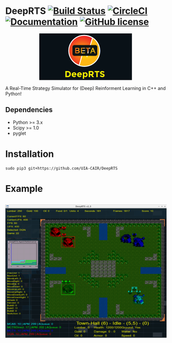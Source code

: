 # DeepRTS  [![Build Status](https://travis-ci.org/UIA-CAIR/DeepRTS.svg)](https://travis-ci.org/UIA-CAIR/DeepRTS) [![CircleCI](https://circleci.com/gh/UIA-CAIR/DeepRTS/tree/c%2B%2B.svg?style=svg)](https://circleci.com/gh/UIA-CAIR/DeepRTS/tree/c%2B%2B) [![Documentation](https://img.shields.io/badge/docs-readme-blue.svg)](https://github.com/UIA-CAIR/DeepRTS/blob/c%2B%2B/docs/README.md) [![GitHub license](https://img.shields.io/badge/license-MIT-blue.svg)](https://raw.githubusercontent.com/UIA-CAIR/DeepRTS/c%2B%2B/LICENCE.MIT)

<div style="text-align:center"><img src ="./docs/Logo.png" /></div>


A Real-Time Strategy Simulator for (Deep) Reinforment Learning in C++ and Python!


## Dependencies
* Python >= 3.x
* Scipy >= 1.0
* pyglet


# Installation
```
sudo pip3 git+https://github.com/UIA-CAIR/DeepRTS
```

# Example
```

```

![./docs/DeepRTS.png](./docs/DeepRTS.png)
